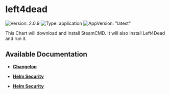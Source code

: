 # left4dead

![Version: 2.0.9](https://img.shields.io/badge/Version-2.0.9-informational?style=flat-square) ![Type: application](https://img.shields.io/badge/Type-application-informational?style=flat-square) ![AppVersion: "latest"](https://img.shields.io/badge/AppVersion-"latest"-informational?style=flat-square)

This Chart will download and install SteamCMD. It will also install Left4Dead and run it.

## Available Documentation

- [**Changelog**](CHANGELOG)

- [**Helm Security**](container-security)

- [**Helm Security**](helm-security)

